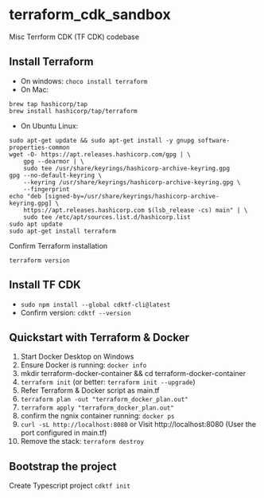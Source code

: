 # terraform_cdk_sandbox
Misc Terrform CDK (TF CDK) codebase


## Install Terraform
- On windows: ```choco install terraform```
- On Mac: 
```
brew tap hashicorp/tap
brew install hashicorp/tap/terraform
```
- On Ubuntu Linux:
```
sudo apt-get update && sudo apt-get install -y gnupg software-properties-common
wget -O- https://apt.releases.hashicorp.com/gpg | \
    gpg --dearmor | \
    sudo tee /usr/share/keyrings/hashicorp-archive-keyring.gpg
gpg --no-default-keyring \
    --keyring /usr/share/keyrings/hashicorp-archive-keyring.gpg \
    --fingerprint
echo "deb [signed-by=/usr/share/keyrings/hashicorp-archive-keyring.gpg] \
    https://apt.releases.hashicorp.com $(lsb_release -cs) main" | \
    sudo tee /etc/apt/sources.list.d/hashicorp.list
sudo apt update
sudo apt-get install terraform
```

Confirm Terraform installation
```
terraform version
```

## Install TF CDK
- ```sudo npm install --global cdktf-cli@latest```
- Confirm version: ```cdktf --version```

## Quickstart with Terraform & Docker
1. Start Docker Desktop on Windows
2. Ensure Docker is running: ```docker info```
3. mkdir terraform-docker-container && cd terraform-docker-container
4. ```terraform init``` (or better: ```terraform init --upgrade```)
5. Refer Terraform & Docker script as main.tf
6. ```terraform plan -out "terraform_docker_plan.out" ```
7. ```terraform apply "terraform_docker_plan.out" ```
8. confirm the ngnix container running: ```docker ps```
9. ```curl -sL http://localhost:8080``` or Visit http://localhost:8080 (User the port configured in main.tf)
10. Remove the stack: ```terraform destroy```


## Bootstrap the project
Create Typescript project
```cdktf init ```
